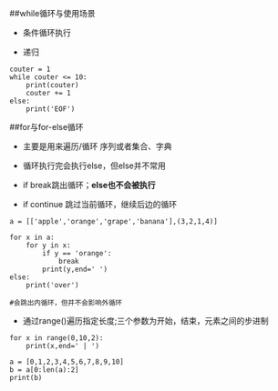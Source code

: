 ##while循环与使用场景

- 条件循环执行

- 递归

```
couter = 1
while couter <= 10:
    print(couter)
    couter += 1
else:
    print('EOF')
```



##for与for-else循环

- 主要是用来遍历/循环 序列或者集合、字典

- 循环执行完会执行else，但else并不常用

- if break跳出循环；**else也不会被执行**

- if continue 跳过当前循环，继续后边的循环

```
a = [['apple','orange','grape','banana'],(3,2,1,4)]

for x in a:
    for y in x:
        if y == 'orange':
            break
        print(y,end=' ')
else:
    print('over')
    
#会跳出内循环，但并不会影响外循环
```

- 通过range()遍历指定长度;三个参数为开始，结束，元素之间的步进制

```
for x in range(0,10,2):
    print(x,end=' | ')
    
a = [0,1,2,3,4,5,6,7,8,9,10]
b = a[0:len(a):2]
print(b)
```



